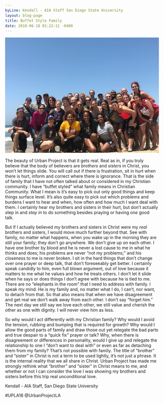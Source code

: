 ```yaml
---
byLine: Kendall - AIA Staff San Diego State University
layout: blog-page
title: Buffet Style Family
date: 2018-06-18 01:22:11 -0400
---
```

![](/uploads/2018/06/18/unnamed-5.jpg)

The beauty of Urban Project is that it gets real. Real as in, if you truly believe that the body of believers are _brothers_ and _sisters_ in Christ, you won’t let things slide. You will call out if there is frustration, sit in hurt when there is hurt, inform and correct where there is ignorance. That is the side of family that I have not often talked about or considered in my Christian community. I have “buffet styled” what family means in Christian Community. What I mean is it’s easy to pick out only good things and keep things surface level. It’s also quite easy to pick out which problems and burdens I want to hear and when, how often and how much I want deal with them. I certainly hear my brothers and sisters in their hurt, but don’t actually step in and _stay in_ to do something besides praying or having _one_ good talk. 

But if I actually believed my brothers and sisters in Christ were my _real_ brothers and sisters, I would move much further beyond that. See with family, no matter what happens, when you wake up in the morning they are still your family; they don’t go anywhere. We don’t give up on each other. I have one brother by blood and he is never a lost cause to me in what he thinks and does; his problems are never “not my problems;” and his closeness to me is never broken. I sit in the hard things that don’t change over one prayer or deep talk, that don’t foreseeably get better. I certainly speak candidly to him, even full blown argument, out of love because it matters to me what he values and how he treats others. I don’t let it slide when he says or does things I don’t agree with because he is tied to me. There are no “elephants in the room” that I need to address with family. I speak my mind. He is my family and, no matter what I do, I can’t, nor want, to detach from that. So that also means that when we have disagreement and get real we don’t walk away from each other. I don’t say “forget him.” The next day we still say we love each other, we still value and cherish the other as one with dignity. I will never view him as less. 

So why would I act differently with my Christian family? Why would I avoid the tension, rubbing and bumping that is required for growth? Why would I allow the good parts of family and draw those out yet relegate the bad parts and true despair to a “quick fix” prayer or talk? Why, when there is disagreement or differences in personality, would I give up and relegate the relationship to one I “don’t want to deal with” or even as far as detaching them from my family? That’s not possible with family. The title of “brother” and “sister” in Christ is not a term to be used lightly, it’s not just a phrase. It is the internal reality that we all share in Christ. Urban Project has made me strongly rethink what “brother” and “sister” in Christ means to me, and whether or not I can consider the love I was showing my brothers and sisters before this trip real unconditional love. 

Kendall - AIA Staff, San Diego State University

\#UPLA18 @UrbanProjectLA